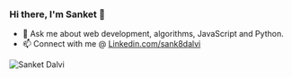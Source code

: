 ### Hi there, I'm Sanket 👋


- 💬 Ask me about web development, algorithms, JavaScript and Python.
- 📫 Connect with me @ [Linkedin.com/sank8dalvi](https://www.linkedin.com/in/sank8dalvi/)

<img align="center" src="https://github-readme-stats.vercel.app/api?username=sank8dalvi&theme=tokyonight&show_icons=true&count_private=true&include_all_commits=true&hide=stars" alt="Sanket Dalvi" />



<!--
**sank8dalvi/sank8dalvi** is a ✨ _special_ ✨ repository because its `README.md` (this file) appears on your GitHub profile.

Here are some ideas to get you started:

- 🔭 I’m currently working on ...
- 🌱 I’m currently learning ...
- 👯 I’m looking to collaborate on ...
- 🤔 I’m looking for help with ...
- 💬 Ask me about ...
- 📫 How to reach me: ...
- 😄 Pronouns: ...
- ⚡ Fun fact: ...
-->
